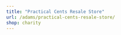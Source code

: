 ```yaml
---
title: "Practical Cents Resale Store"
url: /adams/practical-cents-resale-store/
shop: charity
---
```


